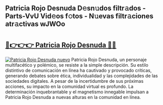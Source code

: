 ## Patricia Rojo Desnuda D𝚎sn𝚞dos filtr𝚊dos - Parts-VvU Vid𝚎os f𝚘tos - N𝚞evas filtr𝚊ciones atr𝚊ctivas wJWOo

# <h2><a href="http://mb8swz.tromn.icu/?c=Patricia+Rojo+Desnuda">🔗👉👉👉 Patricia Rojo Desnuda 🔗🔗</a></h2>

[![Patricia Rojo Desnuda nuevo](https://i.imgur.com/pEAQMta.gif)](http://mb8swz.tromn.icu/?c=Patricia+Rojo+Desnuda)
Patricia Rojo Desnuda, un personaje multifacético y polémico, se resiste a la simple descripción. Su estilo distintivo de comunicación en línea ha cautivado y provocado críticas, generando debates sobre ética, individualidad y las complejidades de las sociedades digitales. A pesar de la incertidumbre de sus próximas acciones, su impacto en la comunidad virtual es profundo. La determinación inquebrantable y el magnetismo innegable impulsan a Patricia Rojo Desnuda a nuevas alturas en la comunidad en línea.
